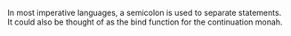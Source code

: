 In most imperative languages, a semicolon is used to separate statements. It could also be thought of as the bind function
for the continuation monah.
